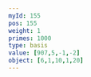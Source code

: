 ```yaml
---
myId: 155
pos: 155
weight: 1
primes: 1000
type: basis
value: [907,5,-1,-2]
object: [6,1,10,1,20]
---
```

